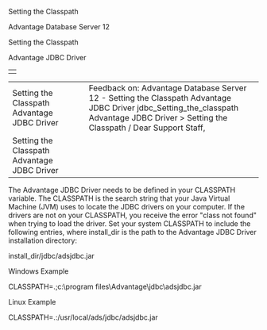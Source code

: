 Setting the Classpath




Advantage Database Server 12  

Setting the Classpath

Advantage JDBC Driver

|  |
| --- |
|  |

|  |  |  |  |  |
| --- | --- | --- | --- | --- |
| Setting the Classpath  Advantage JDBC Driver |  |  | Feedback on: Advantage Database Server 12 - Setting the Classpath Advantage JDBC Driver jdbc\_Setting\_the\_classpath Advantage JDBC Driver > Setting the Classpath / Dear Support Staff, |  |
| Setting the Classpath  Advantage JDBC Driver |  |  |  |  |

The Advantage JDBC Driver needs to be defined in your CLASSPATH variable. The CLASSPATH is the search string that your Java Virtual Machine (JVM) uses to locate the JDBC drivers on your computer. If the drivers are not on your CLASSPATH, you receive the error "class not found" when trying to load the driver. Set your system CLASSPATH to include the following entries, where install\_dir is the path to the Advantage JDBC Driver installation directory:

install\_dir/jdbc/adsjdbc.jar

Windows Example

CLASSPATH=.;c:\program files\Advantage\jdbc\adsjdbc.jar

Linux Example

CLASSPATH=.:/usr/local/ads/jdbc/adsjdbc.jar